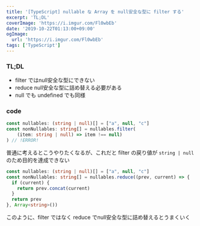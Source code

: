 ```yaml
---
title: '[TypeScript] nullable な Array を null安全な型に filter する'
excerpt: 'TL;DL'
coverImage: 'https://i.imgur.com/Fl0wbEb'
date: '2019-10-22T01:13:00+09:00'
ogImage:
  url: 'https://i.imgur.com/Fl0wbEb'
tags: ['TypeScript']
---
```


### TL;DL

*   filter ではnull安全な型にできない
*   reduce null安全な型に詰め替える必要がある
*   null でも undefined でも同様

### code

```ts
const nullables: (string | null)[] = ["a", null, "c"]
const nonNullables: string[] = nullables.filter(
    (item: string | null) => item !== null)
) // !ERROR!
```

普通に考えるとこうやりたくなるが、これだと filter の戻り値が `string | null` のため目的を達成できない

```ts
const nullables: (string | null)[] = ["a", null, "c"]
const nonNullables: string[] = nullables.reduce((prev, current) => {
  if (current) {
    return prev.concat(current)
  }
  return prev
}, Array<string>())
```

このように、filter ではなく reduce でnull安全な型に詰め替えるとうまくいく